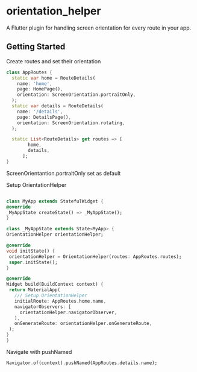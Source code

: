 # orientation_helper

A Flutter plugin for handling screen orientation for every route in your app.




## Getting Started


Create routes and set their orientation

``` dart
class AppRoutes {
  static var home = RouteDetails(
    name: 'home',
    page: HomePage(),
    orientation: ScreenOrientation.portraitOnly,
  );
  static var details = RouteDetails(
    name: '/details',
    page: DetailsPage(),
    orientation: ScreenOrientation.rotating,
  );

  static List<RouteDetails> get routes => [
        home,
        details,
      ];
}
```
ScreenOrientantion.portraitOnly set as default



Setup OrientationHelper

   ``` dart

class MyApp extends StatefulWidget {
  @override
  _MyAppState createState() => _MyAppState();
}

class _MyAppState extends State<MyApp> {
  OrientationHelper orientationHelper;

  @override
  void initState() {
    orientationHelper = OrientationHelper(routes: AppRoutes.routes);
    super.initState();
  }

  @override
  Widget build(BuildContext context) {
    return MaterialApp(
      /// Setup OrientationHelper
      initialRoute: AppRoutes.home.name,
      navigatorObservers: [
        orientationHelper.navigatorObserver,
      ],
      onGenerateRoute: orientationHelper.onGenerateRoute,
    );
  }
}

   ```

Navigate with pushNamed
``` dart
Navigator.of(context).pushNamed(AppRoutes.details.name);
```
